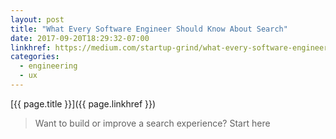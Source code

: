 ```yaml
---
layout: post
title: "What Every Software Engineer Should Know About Search"
date: 2017-09-20T18:29:32-07:00
linkhref: https://medium.com/startup-grind/what-every-software-engineer-should-know-about-search-27d1df99f80d
categories:
  - engineering
  - ux
---
```



[{{ page.title }}]({{ page.linkhref }})

> Want to build or improve a search experience? Start here


